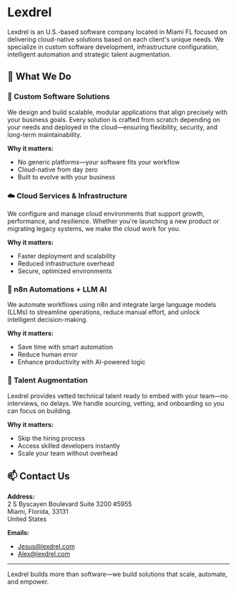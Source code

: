 # Lexdrel

Lexdrel is an U.S.-based software company located in Miami FL focused on delivering cloud-native solutions based on each client's unique needs. We specialize in custom software development, infrastructure configuration, intelligent automation and strategic talent augmentation.

## 🚀 What We Do

### 🧩 Custom Software Solutions
We design and build scalable, modular applications that align precisely with your business goals. Every solution is crafted from scratch depending on your needs and deployed in the cloud—ensuring flexibility, security, and long-term maintainability.

**Why it matters:**  
- No generic platforms—your software fits your workflow  
- Cloud-native from day zero  
- Built to evolve with your business

### ☁️ Cloud Services & Infrastructure
We configure and manage cloud environments that support growth, performance, and resilience. Whether you're launching a new product or migrating legacy systems, we make the cloud work for you.

**Why it matters:**  
- Faster deployment and scalability  
- Reduced infrastructure overhead  
- Secure, optimized environments

### 🤖 n8n Automations + LLM AI
We automate workflows using n8n and integrate large language models (LLMs) to streamline operations, reduce manual effort, and unlock intelligent decision-making.

**Why it matters:**  
- Save time with smart automation  
- Reduce human error  
- Enhance productivity with AI-powered logic

### 👥 Talent Augmentation
Lexdrel provides vetted technical talent ready to embed with your team—no interviews, no delays. We handle sourcing, vetting, and onboarding so you can focus on building.

**Why it matters:**  
- Skip the hiring process  
- Access skilled developers instantly  
- Scale your team without overhead

## 📫 Contact Us

**Address:**  
2 S Byscayen Boulevard Suite 3200 #5955  
Miami, Florida, 33131  
United States

**Emails:**  
- [Jesus@lexdrel.com](mailto:jesus@lexdrel.com)
- [Alex@lexdrel.com](mailto:alex@lexdrel.com)
---

Lexdrel builds more than software—we build solutions that scale, automate, and empower.
